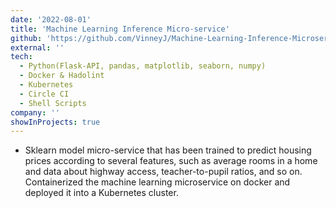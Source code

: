```yaml
---
date: '2022-08-01'
title: 'Machine Learning Inference Micro-service'
github: 'https://github.com/VinneyJ/Machine-Learning-Inference-Microservice'
external: ''
tech:
  - Python(Flask-API, pandas, matplotlib, seaborn, numpy)
  - Docker & Hadolint
  - Kubernetes
  - Circle CI
  - Shell Scripts
company: ''
showInProjects: true
---
```


- Sklearn model micro-service that has been trained to predict housing prices according to several features, such as average rooms in a home and data about highway access, teacher-to-pupil ratios, and so on. Containerized the machine learning microservice on docker and deployed it into a Kubernetes cluster.